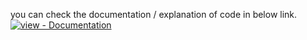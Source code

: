 you can check the documentation / explanation of code in below link.</br>
<a href="https://www.codexpace.ml/2022/07/obex-object-exchange.html" title="Go to project documentation"><img src="https://img.shields.io/badge/view-Documentation-blue?style=for-the-badge" alt="view - Documentation"></a>
</div>
